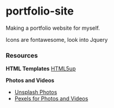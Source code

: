 # portfolio-site
Making a portfolio website for myself.

Icons are fontawesome, look into Jquery


### Resources
**HTML Templates**
[HTML5up](https://html5up.net/)


**Photos and Videos**
* [Unsplash Photos](https://unsplash.com/)
* [Pexels for Photos and Videos](https://www.pexels.com/search/videos/vacation%20beach%20/)